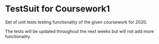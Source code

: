 # TestSuit for Coursework1

Set of unit tests testing functionality of the given coursework for 2020.

The tests will be updated throughout the next weeks but will not add more functionality.

